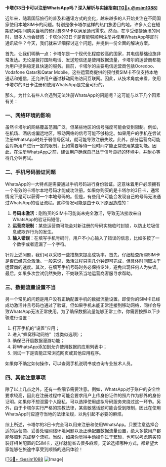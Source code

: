**卡塔尔3日卡可以注册WhatsApp吗？深入解析与实操指南[[TG💪+ @esim1088](https://t.me/s/esim1088)]**

近年来，随着国际旅行的普及和通讯方式的变化，越来越多的人开始关注在不同国家使用本地SIM卡的问题。特别是像卡塔尔这样的热门旅游目的地，许多人会在短期访问期间购买当地的预付费SIM卡以满足通讯需求。然而，在享受便捷通讯的同时，很多人也会疑惑：卡塔尔的3日卡是否能够顺利注册并使用WhatsApp等即时通讯软件？今天，我们就来详细探讨这个问题，并提供一份全面的解决方案。

首先，让我们明确一点：卡塔尔是一个现代化程度较高的国家，其电信基础设施非常发达。无论是拨打国际电话、发送短信还是使用数据流量，卡塔尔的运营商都能为用户提供稳定且快速的服务。目前，卡塔尔的主要电信运营商包括Ooredoo、Vodafone Qatar和Qatar Mobile。这些运营商提供的预付费SIM卡不仅支持本地通话和短信，还允许用户通过移动网络访问互联网。因此，从技术角度来看，使用卡塔尔的3日卡注册和使用WhatsApp是完全可行的。

那么，为什么有些人会遇到无法注册WhatsApp的问题呢？这可能与以下几个因素有关：

### 一、网络环境的影响

虽然卡塔尔的网络覆盖范围广泛，但某些地区的信号强度可能会受到限制。例如，在机场、酒店或偏远地区，移动网络的信号可能不够稳定。如果用户的手机在尝试注册WhatsApp时处于弱信号区域，就可能导致注册失败。此外，部分运营商可能会对新用户进行一定的限制，比如需要等待一段时间才能正常使用某些功能。因此，在注册WhatsApp之前，建议用户确保自己处于信号良好的环境中，并耐心等待几分钟再试。

### 二、手机号码验证问题

WhatsApp的一大特点是需要通过手机号码进行身份验证。这意味着用户必须拥有一个有效的卡塔尔本地号码才能成功注册。如果你购买的是卡塔尔的3日卡，通常情况下是可以获得一个本地号码的。但是，有些用户可能会发现自己的号码无法通过WhatsApp的验证流程。这种情况可能是由于以下原因造成的：

1. **号码未激活**：刚购买的SIM卡可能尚未完全激活，导致无法接收来自WhatsApp的验证码短信。
2. **运营商限制**：某些运营商可能会对新注册的号码实施临时封锁，以防止垃圾信息或欺诈行为的发生。
3. **输入错误**：在填写手机号码时，用户不小心输入了错误的信息，比如多按了一个数字或者遗漏了一个字符。

针对上述问题，我们可以采取一些措施来提高成功率。首先，仔细检查所购SIM卡是否已经完全激活。一般来说，激活过程只需几分钟即可完成，但具体时间取决于运营商的速度。其次，在填写手机号码时务必保持专注，避免出现任何人为失误。最后，如果多次尝试仍然失败，不妨联系当地运营商客服寻求帮助。

### 三、数据流量设置不当

另一个常见的问题是用户没有正确配置手机的数据流量设置。即使你的SIM卡已经成功激活并且号码也通过了验证，但如果手机未能正常连接到移动网络，同样会导致WhatsApp无法正常使用。为了确保数据流量能够正常工作，你需要按照以下步骤进行设置：

1. 打开手机的“设置”应用；
2. 进入“蜂窝移动网络”（或类似选项）；
3. 确保已开启数据漫游功能；
4. 将WhatsApp添加到允许使用数据的应用列表中；
5. 测试一下是否能正常浏览网页或其他应用程序。

如果你不确定如何操作，可以查阅手机说明书或咨询专业技术人员。

### 四、其他注意事项

除了以上几点之外，还有一些细节需要注意。例如，WhatsApp对于账户的安全性要求较高，因此在注册过程中可能会要求用户上传身份证件的照片作为额外的身份证明。如果你不想泄露个人隐私，可以选择使用虚拟号码服务来绕过这一环节。另外，由于卡塔尔实行严格的宗教法律，某些敏感话题可能会受到限制，因此在使用WhatsApp时应遵守当地的法律法规，以免引起不必要的麻烦。

综上所述，卡塔尔的3日卡完全可以用来注册和使用WhatsApp。只要注意选择合适的运营商、妥善处理网络环境问题以及正确配置数据流量设置，绝大多数用户都能够顺利完成整个流程。当然，如果你觉得手动操作过于繁琐，也可以考虑购买预装好相关配置的ESIM卡，这样就能省去很多麻烦。无论选择哪种方式，都希望大家能够在旅途中享受到顺畅的通讯体验！

[[TG💪+ @esim1088](https://t.me/s/esim1088) ![Image](https://i.postimg.cc/4NQfJmqS/Snipaste-2025-05-13-00-14-12.png)]